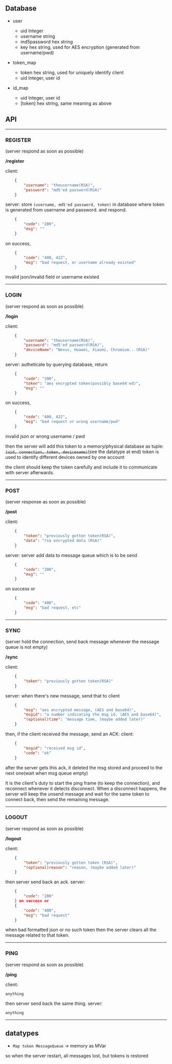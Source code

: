 ## Database

- user
	- uid		Integer
	- username	string
	- md5password	hex string
	- key		hex string, used for AES encryption (generated from username/pwd)

- token_map
	- token		hex string, used for uniquely identify client
	- uid		Integer, user id

- id_map
	- uid		Integer, user id
	- [token]	hex string, same meaning as above

## API
--------------------------------------------------------------------------------

### REGISTER
(server respond as soon as possible)

**/register**

client:
```json
	{
		"username": "theusername(RSA)",
		"password": "md5'ed password(RSA)"
	}
```

server: store `(username, md5'ed password, token)` in database where 
token is generated from username and password. and respond.

```json
	{
		"code": "200",
		"msg": ""
	}
```	
on success,
```json
	{
		"code": "400, 422",
		"msg": "bad request, or username already existed"
	}
```
invalid json/invalid field or username existed

--------------------------------------------------------------------------------

### LOGIN

(server respond as soon as possible)

**/login**

client:
```json
	{
		"username": "theusername(RSA)",
		"password": "md5'ed password(RSA)",
		"deviceName": "Nexus, Huawei, Xiaomi, Chromium...(RSA)"
	}
```
server: autheticate by querying database, return
```json
	{
		"code": "200",
		"token": "aes encrypted token(possibly base64'ed)",
		"msg": ""
	}
```
on success,
```json
	{
		"code": "400, 422",
		"msg": "bad request or wrong username/pwd"
	}
```
invalid json or wrong username / pwd

then the server will add this token to a memory/physical database as
tuple: ~~`(uid, connection, token, devicename)`~~(see the datatype at end)
token is used to identify different devices owned by one account

the client should keep the token carefully and include it to communicate
with server afterwards.

--------------------------------------------------------------------------------

### POST

(server response as soon as possible)

**/post**

client:
```json
	{
		"token": "previously gotten token(RSA)",
		"data": "rsa encrypted data (RSA)"
	}
```
server: server add data to message queue which is to be send
```json
	{
		"code": "200",
		"msg": ""
	}
```
on success or
```json
	{
		"code": "400",
		"msg": "bad request, etc"
	}
```

--------------------------------------------------------------------------------
### SYNC

(server hold the connection, send back message whenever the message queue is not empty)

**/sync**

client:
```json
	{
		"token": "previously gotten token(RSA)"
	}
```
server: when there's new message, send that to client
```json
	{
		"msg": "aes encrypted message, (AES and base64)",
		"msgid": "a number indicating the msg id, (AES and base64)",
		"(optional)time": "message time, (maybe added later)"
	}
```
then, if the client received the message, send an ACK:
client:
```json
	{
		"msgid": "received msg id",
		"code": "ok"
	}
```
after the server gets this ack, it deleted the msg stored and proceed 
to the next one(wait when msg queue empty)
		
It is the client's duty to start the ping frame (to keep the connection),
and reconnect whenever it detects disconnect. When a disconnect happens,
the server will keep the unsend message and wait for the same token to
connect back, then send the remaining message.

--------------------------------------------------------------------------------

### LOGOUT

(server respond as soon as possible)

**/logout**

client:
```json
	{
		"token": "previously gotten token (RSA)",
		"(optional)reason": "reason, (maybe added later)"
	}
```
then server send back an ack.
server:
```json
	{
		"code": "200"
	} on success or
	{
		"code": "400",
		"msg": "bad request"
	}
```
when bad formatted json or no such token then the server clears 
all the message related to that token.

--------------------------------------------------------------------------------

### PING

(server respond as soon as possible)

**/ping**

client:
```
anything
```
then server send back the same thing.
server:
```
anything
```

--------------------------------------------------------------------------------

## datatypes
- `Map token MessageQueue` -> memory as MVar

so when the server restart, all messages lost, but tokens is restored
